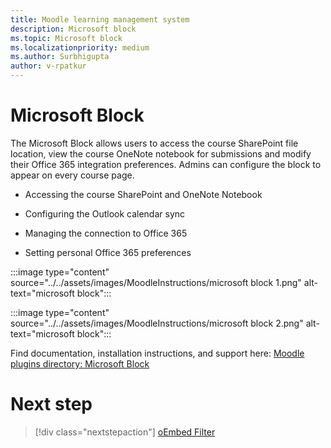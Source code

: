 ```yaml
---
title: Moodle learning management system
description: Microsoft block
ms.topic: Microsoft block
ms.localizationpriority: medium
ms.author: Surbhigupta
author: v-rpatkur
---
```


# Microsoft Block

The Microsoft Block allows users to access the course SharePoint file location, view the course OneNote notebook for submissions and modify their Office 365 integration preferences. Admins can configure the block to appear on every course page.

* Accessing the course SharePoint and OneNote Notebook

* Configuring the Outlook calendar sync

* Managing the connection to Office 365

* Setting personal Office 365 preferences

:::image type="content" source="../../assets/images/MoodleInstructions/microsoft block 1.png" alt-text="microsoft block"::: 

:::image type="content" source="../../assets/images/MoodleInstructions/microsoft block 2.png" alt-text="microsoft block"::: 

Find documentation, installation instructions, and support here:
[ Moodle plugins directory: Microsoft Block](https://moodle.org/plugins/block_microsoft)

# Next step

> [!div class="nextstepaction"]
> [oEmbed Filter](/teamblog)
